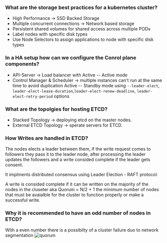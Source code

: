
### What are the storage best practices for a kubernetes cluster?
- High Performance -> SSD Backed Storage
- Multiple concurrent connections -> Network based storage
- Persistent shared volumes for shared access across multiple PODs
- Label nodes with specific disk types
- Use Node Selectors to assign applications to node with specific disk types

### In a HA setup how can we configure the Conrol plane components?
- API-Server -> Load balancer with Active -- Active mode
- Control Manager & Scheduler -> multiple instances can't run at the same time to avoid duplication 
Active -- Standby mode using `--leader-elect`, `leader-elect-lease-duration`,`leader-elect-renew-deadline`, `leader-elect-retry-period` options


### What are the topolgies for hosting ETCD?
- Stacked Topology -> deploying etcd on the master nodes.
- External ETCD Topology -> sperate servers for ETCD.

### How Writes are handled in ETCD?
The nodes elects a leader between them, if the write request comes to followers they pass it to the leader node, after processing the leader updates the followers and a write consided complete if the leader gets consent.

It implments distributed consensus using Leader Election - RAFT protocol.

A write is consided complete if it can be written on the majority of the nodes in the cluseter aka Quorum = N/2 + 1
the minimum number of nodes that must be avaialble for the cluster to function properly or make a successful write. 

### Why it is recommended to have an odd number of nodes in ETCD?
With a even number there is a possibilty of a cluster failure duo to network segmentation
![quorum](https://user-images.githubusercontent.com/20392755/128596035-608a9d75-bd3d-4bfc-b302-4a76c74a6331.png)
